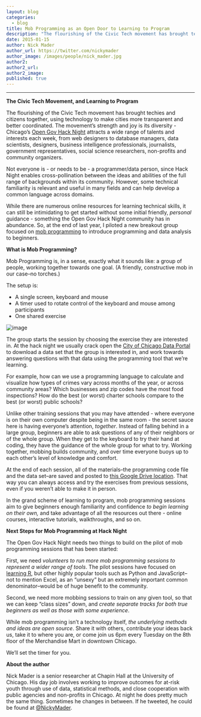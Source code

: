 ```yaml
---
layout: blog
categories: 
  - blog
title: Mob Programming as an Open Door to Learning to Program
description: "The flourishing of the Civic Tech movement has brought techies and citizens together, using technology to make cities more transparent and better coordinated. The movement’s strength and joy is its diversity - Chicago’s Open Gov Hack Night attracts a wide range of talents and interests each week, from web designers to database managers, data scientists, designers, business intelligence professionals, journalists, government representatives, social science researchers, non-profits and community organizers."
date: 2015-01-15
author: Nick Mader
author_url: https://twitter.com/nickymader
author_image: /images/people/nick_mader.jpg
author2:
author2_url:
author2_image:
published: true
---
```


<hr><p><strong>The Civic Tech Movement, and Learning to Program</strong></p>
<p>The flourishing of the Civic Tech movement has brought techies and citizens together, using technology to make cities more transparent and better coordinated. The movement&rsquo;s strength and joy is its diversity - Chicago&rsquo;s <a href="http://opengovhacknight.org/">Open Gov Hack Night</a> attracts a wide range of talents and interests each week, from web designers to database managers, data scientists, designers, business intelligence professionals, journalists, government representatives, social science researchers, non-profits and community organizers.</p>
<p><span>Not everyone is - or needs to be - a programmer/data person, since Hack Night enables cross-pollination between the ideas and abilities of the full range of backgrounds within its community. However, some technical familiarity is relevant and useful in many fields and can help develop a common language across domains.</span></p>
<p><span><!-- more --></span></p>
<p><span>While there are numerous online resources for learning technical skills, it can still be intimidating to get started without some initial friendly, <em>personal</em> guidance - something the Open Gov Hack Night community has in abundance. So, at the end of last year, I piloted a new breakout group focused on </span><a href="https://www.youtube.com/watch?v=p_pvslS4gEI"><span>mob programming</span></a><span> to introduce programming and data analysis to beginners.</span></p>
<p><strong>What is Mob Programming?</strong></p>
<p>Mob Programming is, in a sense, exactly what it sounds like: a group of people, working together towards one goal. (A friendly, constructive mob in our case&ndash;no torches.)</p>
<p>The setup is:</p>
<ul><li><span>A single screen, keyboard and mouse</span></li>
<li><span>A timer used to rotate control of the keyboard and mouse among participants</span></li>
<li><span>One shared exercise</span></li>
</ul><p><img alt="image" src="http://38.media.tumblr.com/917bb24f56a56bcabdb0526beeff1891/tumblr_inline_niw8lyLo3Q1t5bjwt.jpg"></p>
<p><span>The group starts the session by choosing the exercise they are interested in. At the hack night we usually crack open the </span><a href="http://data.cityofchicago.org/"><span>City of Chicago Data Portal</span></a><span> to download a data set that the group is interested in, and work towards answering questions with that data using the programming tool that we&rsquo;re learning.</span></p>
<p><span>For example, how can we use a programming language to calculate and visualize how types of crimes vary across months of the year, or across community areas? Which businesses and zip codes have the most food inspections? How do the best (or worst) charter schools compare to the best (or worst) public schools?</span></p>
<p><span>Unlike other training sessions that you may have attended - where everyone is on their own computer despite being in the same room - the secret sauce here is having everyone&rsquo;s attention, <em>together</em>. Instead of falling behind in a large group, beginners are able to ask questions of any of their neighbors or of the whole group. When they get to the keyboard to try their hand at coding, they have the guidance of the whole group for what to try. Working together, mobbing builds community, and over time everyone buoys up to each other&rsquo;s level of knowledge and comfort.</span></p>
<p><span>At the end of each session, all of the materials&ndash;the programming code file and the data set&ndash;are saved and posted to </span><a href="https://drive.google.com/drive/u/0/#folders/0B6Z01JezxTRUdUQwcC1QWXVJWTA/0B6Z01JezxTRUeFY0Ync1TU00ajg"><span>this Google Drive location</span></a><span>. That way you can always access and try the exercises from previous sessions, even if you weren&rsquo;t able to make it in person.</span></p>
<p><span>In the grand scheme of learning to program, mob programming sessions aim to give beginners enough familiarity and confidence <em>to begin learning on their own,</em>&nbsp;and take advantage of all the resources out there - online courses, interactive tutorials, walkthroughs, and so on.</span></p>
<p><strong>Next Steps for Mob Programming at Hack Night</strong></p>
<p><span>The Open Gov Hack Night needs two things to build on the pilot of mob programming sessions that has been started:</span></p>
<p><span>First, we need <em>volunteers to run more mob programming sessions to represent a wider range of tools</em>. The pilot sessions have focused on </span><a href="https://docs.google.com/document/d/1HoTiaEoe1Wmq6ySqdIBps-0mTsDMIghpIPfg4ImIHUk/edit"><span>learning R</span></a><span>, but other highly popular tools such as Python and JavaScript&ndash;not to mention Excel, as an &ldquo;unsexy&rdquo; but an extremely important common denominator&ndash;would be of huge benefit to the community.</span></p>
<p><span>Second, we need more mobbing sessions to train on any given tool, so that we can keep &ldquo;class sizes&rdquo; down, and <em>create separate tracks for both true beginners as well as those with some experience</em>.</span></p>
<p><span>While mob programming isn&rsquo;t a technology itself, <em>the underlying methods and ideas are open source</em>. Share it with others, contribute your ideas back us, take it to where you are, or come join us 6pm every Tuesday on the 8th floor of the Merchandise Mart in downtown Chicago.</span></p>
<p><span>We&rsquo;ll set the timer for you.</span></p>

<p><strong>About the author</strong></p>
<p>Nick Mader is a senior researcher at Chapin Hall at the University of Chicago. His day job involves working to improve outcomes for at-risk youth through use of data, statistical methods, and close cooperation with public agencies and non-profits in Chicago. At night he does pretty much the same thing. Sometimes he changes in between. If he tweeted, he could be found at <a href="https://twitter.com/nickymader">@NickyMader</a>.</p>